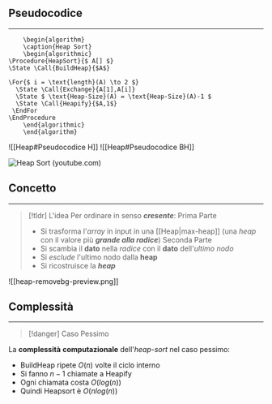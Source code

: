 ## Pseudocodice
---
```pseudo
	\begin{algorithm}
	\caption{Heap Sort}
	\begin{algorithmic}
\Procedure{HeapSort}{$ A[] $}
\State \Call{BuildHeap}{$A$}

\For{$ i = \text{length}(A) \to 2 $}
  \State \Call{Exchange}{A[1],A[i]}
  \State $ \text{Heap-Size}(A) = \text{Heap-Size}(A)-1 $
  \State \Call{Heapify}{$A,1$}
 \EndFor
\EndProcedure
	\end{algorithmic}
	\end{algorithm}
```
![[Heap#Pseudocodice H]]
![[Heap#Pseudocodice BH]]

![Heap Sort (youtube.com)](https://www.youtube.com/watch?v=_bkow6IykGM)

## Concetto
---
>[!tldr] L'idea
>Per ordinare in senso ***cresente***:
>Prima Parte
>- Si trasforma l'*array* in input in una [[Heap|max-heap]] (una *heap* con il valore più ***grande alla radice***)
>Seconda Parte
>- Si scambia il **dato** nella *radice* con il **dato** dell'*ultimo nodo*
>- Si *esclude* l'ultimo nodo dalla **heap**
>- Si ricostruisce la ***heap***

![[heap-removebg-preview.png]]

## Complessità
---
>[!danger] Caso Pessimo

La **complessità** **computazionale** dell'*heap-sort* nel caso pessimo:
- $\text{BuildHeap}$ ripete $O(n)$ volte il ciclo interno
- Si fanno $n-1$ chiamate a $\text{Heapify}$
- Ogni chiamata costa $O(log(n))$
- Quindi $\text{Heapsort}$ è $O(nlog(n))$
